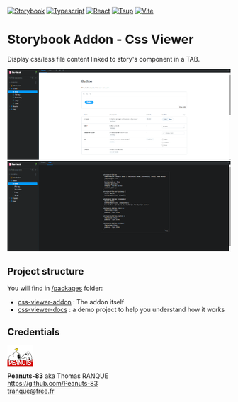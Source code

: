 
[![Storybook](https://img.shields.io/badge/Dependencies-Storybook-info?logo=Storybook&logoColor=white&color=FF4785)](https://storybook.js.org/)
[![Typescript](https://img.shields.io/badge/Code-Typescript-info?logo=Typescript&logoColor=white&color=3178c6)](https://www.typescriptlang.org//)
[![React](https://img.shields.io/badge/Code-React-info?logo=React&logoColor=white&color=61DAFB)](https://fr.react.dev/)
[![Tsup](https://img.shields.io/badge/Bundle-Tsup-info?logo=Tsup&logoColor=white&color=F16728)](https://github.com/egoist/tsup)
[![Vite](https://img.shields.io/badge/Builder-Vite-info?logo=Vite&logoColor=white&color=646CFF)](https://vite.dev/)

# Storybook Addon - Css Viewer
Display css/less file content linked to story's component in a TAB.

![page1](./assets/p1.png)
![page2](./assets/p2.png)

## Project structure

You will find in [/packages](./packages/) folder:
* [css-viewer-addon](./packages/css-viewer-addon/README.md) : The addon itself
* [css-viewer-docs](./packages/css-viewer-docs/README.md) : a demo project to help you understand how it works

## Credentials

[![Peanuts-83](./assets/peanuts-mini.png)](https://github.com/Peanuts-83)<br>
**Peanuts-83** aka Thomas RANQUE<br>
https://github.com/Peanuts-83<br>
tranque@free.fr